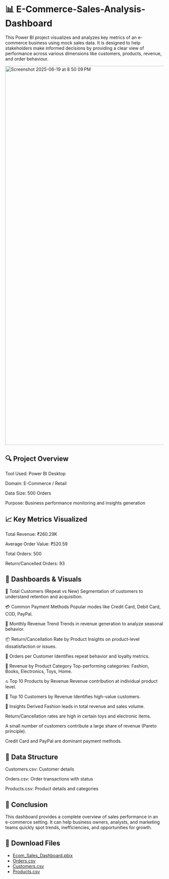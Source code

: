 # 📊 E-Commerce-Sales-Analysis-Dashboard
This Power BI project visualizes and analyzes key metrics of an e-commerce business using mock sales data. It is designed to help stakeholders make informed decisions by providing a clear view of performance across various dimensions like customers, products, revenue, and order behaviour.

<img width="1202" alt="Screenshot 2025-06-19 at 8 50 09 PM" src="https://github.com/user-attachments/assets/cc2c8014-6361-4f89-b3d8-6edaee971108" />


## 🔍 Project Overview
Tool Used: Power BI Desktop

Domain: E-Commerce / Retail

Data Size: 500 Orders

Purpose: Business performance monitoring and insights generation


## 📈 Key Metrics Visualized
Total Revenue: ₹260.29K

Average Order Value: ₹520.59

Total Orders: 500

Return/Cancelled Orders: 93


## 📌 Dashboards & Visuals
🎯 Total Customers (Repeat vs New)
Segmentation of customers to understand retention and acquisition.

💳 Common Payment Methods
Popular modes like Credit Card, Debit Card, COD, PayPal.

📆 Monthly Revenue Trend
Trends in revenue generation to analyze seasonal behavior.

📦 Return/Cancellation Rate by Product
Insights on product-level dissatisfaction or issues.

🛒 Orders per Customer
Identifies repeat behavior and loyalty metrics.

🧾 Revenue by Product Category
Top-performing categories: Fashion, Books, Electronics, Toys, Home.

🔝 Top 10 Products by Revenue
Revenue contribution at individual product level.

🏅 Top 10 Customers by Revenue
Identifies high-value customers.

🧠 Insights Derived
Fashion leads in total revenue and sales volume.

Return/Cancellation rates are high in certain toys and electronic items.

A small number of customers contribute a large share of revenue (Pareto principle).

Credit Card and PayPal are dominant payment methods.


## 📁 Data Structure
Customers.csv: Customer details

Orders.csv: Order transactions with status

Products.csv: Product details and categories


## 📌 Conclusion
This dashboard provides a complete overview of sales performance in an e-commerce setting. It can help business owners, analysts, and marketing teams quickly spot trends, inefficiencies, and opportunities for growth.


## 📂 Download Files

- [Ecom_Sales_Dashboard.pbix](Ecom_Sales_Dashboard.pbix)
- [Orders.csv](data/Orders.csv)
- [Customers.csv](data/Customers.csv)
- [Products.csv](data/Products.csv)

